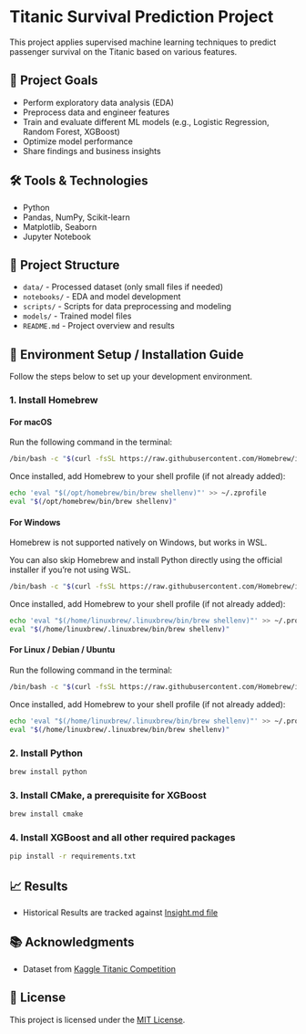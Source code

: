 # Titanic Survival Prediction Project

This project applies supervised machine learning techniques to predict passenger survival on the Titanic based on various features.

## 🚀 Project Goals
- Perform exploratory data analysis (EDA)
- Preprocess data and engineer features
- Train and evaluate different ML models (e.g., Logistic Regression, Random Forest, XGBoost)
- Optimize model performance
- Share findings and business insights

## 🛠️ Tools & Technologies
- Python
- Pandas, NumPy, Scikit-learn
- Matplotlib, Seaborn
- Jupyter Notebook

## 📂 Project Structure
- `data/` - Processed dataset (only small files if needed)
- `notebooks/` - EDA and model development
- `scripts/` - Scripts for data preprocessing and modeling
- `models/` - Trained model files
- `README.md` - Project overview and results

## 🔧 Environment Setup / Installation Guide

Follow the steps below to set up your development environment.

### 1. Install Homebrew 

#### For macOS

Run the following command in the terminal:

```bash
/bin/bash -c "$(curl -fsSL https://raw.githubusercontent.com/Homebrew/install/HEAD/install.sh)"
```

Once installed, add Homebrew to your shell profile (if not already added):

```bash
echo 'eval "$(/opt/homebrew/bin/brew shellenv)"' >> ~/.zprofile
eval "$(/opt/homebrew/bin/brew shellenv)"
```

#### For Windows
Homebrew is not supported natively on Windows, but works in WSL. 

You can also skip Homebrew and install Python directly using the official installer if you’re not using WSL.


```bash
/bin/bash -c "$(curl -fsSL https://raw.githubusercontent.com/Homebrew/install/HEAD/install.sh)"
```

Once installed, add Homebrew to your shell profile (if not already added):

```bash
echo 'eval "$(/home/linuxbrew/.linuxbrew/bin/brew shellenv)"' >> ~/.profile
eval "$(/home/linuxbrew/.linuxbrew/bin/brew shellenv)"
```

#### For Linux / Debian / Ubuntu

Run the following command in the terminal:

```bash
/bin/bash -c "$(curl -fsSL https://raw.githubusercontent.com/Homebrew/install/HEAD/install.sh)"
```

Once installed, add Homebrew to your shell profile (if not already added):

```bash
echo 'eval "$(/home/linuxbrew/.linuxbrew/bin/brew shellenv)"' >> ~/.profile
eval "$(/home/linuxbrew/.linuxbrew/bin/brew shellenv)"
```

### 2. Install Python

```bash
brew install python
```

### 3. Install CMake, a prerequisite for XGBoost

```bash
brew install cmake
```

### 4. Install XGBoost and all other required packages

```bash
pip install -r requirements.txt
```

## 📈 Results
- Historical Results are tracked against [Insight.md file](Insights.md)

## 📚 Acknowledgments
- Dataset from [Kaggle Titanic Competition](https://www.kaggle.com/competitions/titanic/overview)

## 📝 License
This project is licensed under the [MIT License](LICENSE).
